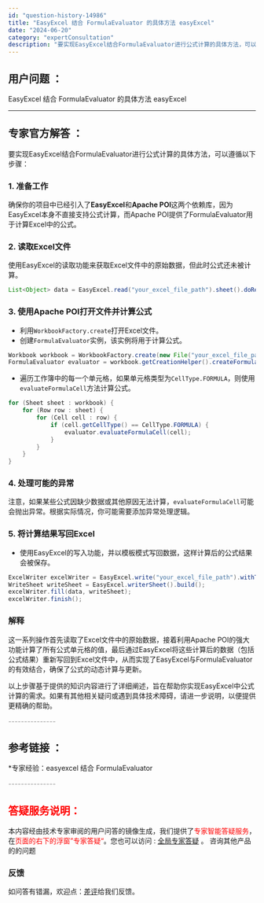 ```yaml
---
id: "question-history-14986"
title: "EasyExcel 结合 FormulaEvaluator 的具体方法 easyExcel"
date: "2024-06-20"
category: "expertConsultation"
description: "要实现EasyExcel结合FormulaEvaluator进行公式计算的具体方法，可以遵循以下步骤：### 1. **准备工作**确保你的项目中已经引入了**EasyExcel**和**Apache POI**这两个依赖库，因为EasyExcel本身不直接支持公式计算，而Apache POI提供了"
---
```


## 用户问题 ： 
 EasyExcel 结合 FormulaEvaluator 的具体方法 easyExcel 

---------------
## 专家官方解答 ：

要实现EasyExcel结合FormulaEvaluator进行公式计算的具体方法，可以遵循以下步骤：

### 1. **准备工作**
确保你的项目中已经引入了**EasyExcel**和**Apache POI**这两个依赖库，因为EasyExcel本身不直接支持公式计算，而Apache POI提供了FormulaEvaluator用于计算Excel中的公式。

### 2. **读取Excel文件**
使用EasyExcel的读取功能来获取Excel文件中的原始数据，但此时公式还未被计算。

```java
List<Object> data = EasyExcel.read("your_excel_file_path").sheet().doReadSync();
```

### 3. **使用Apache POI打开文件并计算公式**
- 利用`WorkbookFactory.create`打开Excel文件。
- 创建`FormulaEvaluator`实例，该实例将用于计算公式。

```java
Workbook workbook = WorkbookFactory.create(new File("your_excel_file_path"));
FormulaEvaluator evaluator = workbook.getCreationHelper().createFormulaEvaluator();
```

- 遍历工作簿中的每一个单元格，如果单元格类型为`CellType.FORMULA`，则使用`evaluateFormulaCell`方法计算公式。

```java
for (Sheet sheet : workbook) {
    for (Row row : sheet) {
        for (Cell cell : row) {
            if (cell.getCellType() == CellType.FORMULA) {
                evaluator.evaluateFormulaCell(cell);
            }
        }
    }
}
```

### 4. **处理可能的异常**
注意，如果某些公式因缺少数据或其他原因无法计算，`evaluateFormulaCell`可能会抛出异常。根据实际情况，你可能需要添加异常处理逻辑。

### 5. **将计算结果写回Excel**
- 使用EasyExcel的写入功能，并以模板模式写回数据，这样计算后的公式结果会被保存。

```java
ExcelWriter excelWriter = EasyExcel.write("your_excel_file_path").withTemplate("your_excel_file_path").build();
WriteSheet writeSheet = EasyExcel.writerSheet().build();
excelWriter.fill(data, writeSheet);
excelWriter.finish();
```

### 解释
这一系列操作首先读取了Excel文件中的原始数据，接着利用Apache POI的强大功能计算了所有公式单元格的值，最后通过EasyExcel将这些计算后的数据（包括公式结果）重新写回到Excel文件中，从而实现了EasyExcel与FormulaEvaluator的有效结合，确保了公式的动态计算与更新。

以上步骤基于提供的知识内容进行了详细阐述，旨在帮助你实现EasyExcel中公式计算的需求。如果有其他相关疑问或遇到具体技术障碍，请进一步说明，以便提供更精确的帮助。


<font color="#949494">---------------</font> 


## 参考链接 ：

*专家经验：easyexcel 结合 FormulaEvaluator 


 <font color="#949494">---------------</font> 
 


## <font color="#FF0000">答疑服务说明：</font> 

本内容经由技术专家审阅的用户问答的镜像生成，我们提供了<font color="#FF0000">专家智能答疑服务</font>，在<font color="#FF0000">页面的右下的浮窗”专家答疑“</font>。您也可以访问 : [全局专家答疑](https://answer.opensource.alibaba.com/docs/intro) 。 咨询其他产品的的问题

### 反馈
如问答有错漏，欢迎点：[差评](https://ai.nacos.io/user/feedbackByEnhancerGradePOJOID?enhancerGradePOJOId=15779)给我们反馈。
